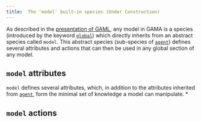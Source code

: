 ```yaml
---
title:  The 'model' built-in species (Under Construction)
---
```





As described in the [presentation of GAML](Introduction), any model in GAMA is a species (introduced by the keyword [`global`](GlobalSpecies)) which directly inherits from an abstract species called `model`. This abstract species (sub-species of [`agent`](AgentBuiltIn)) defines several attributes and actions that can then be used in any global section of any model.



## `model` attributes
`model` defines several attributes, which, in addition to the attributes inherited from [`agent`](AgentBuiltIn), form the minimal set of knowledge a model can manipulate.
  * 


## `model` actions